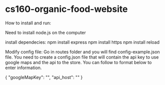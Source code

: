 # cs160-organic-food-website

How to install and run:

Need to install node.js on the computer

install dependecies:
npm install express
npm install https
npm install reload

Modify config file:
Go in routes folder and you will find config-example.json file. You need to create a config.json file that will contain the api key 
to use google maps and the api to the store. You can follow to format below to enter information.

{
  "googleMapKey": "",
  "api_host": ""
}






